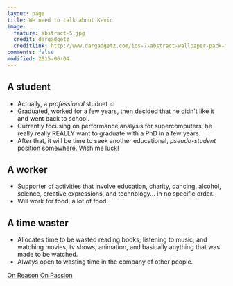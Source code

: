 ```yaml
---
layout: page
title: We need to talk about Kevin
image:
  feature: abstract-5.jpg
  credit: dargadgetz
  creditlink: http://www.dargadgetz.com/ios-7-abstract-wallpaper-pack-for-iphone-5-and-ipod-touch-retina/
comments: false
modified: 2015-06-04
---
```


## A student

* Actually, a *professional* studnet ☺
* Graduated, worked for a few years, then decided that he didn't like it and went back to school.
* Currently focusing on performance analysis for supercomputers, he really really REALLY want to graduate with a PhD in a few years.
* After that, it will be time to seek another educational, *pseudo-student* position somewhere. Wish me luck!

## A worker

* Supporter of activities that involve education, charity, dancing, alcohol, science, creative expressions, and technology... in no specific order.
* Will work for food, a lot of food.

## A time waster

* Allocates time to be wasted reading books; listening to music; and watching movies, tv shows, animation, and basically anything that was made to be watched.
* Always open to wasting time in the company of other people.


<div markdown="0"><a href="{{ site.url }}/about/" class="btn btn-info">On Reason</a>        <a href="{{ site.url }}/about/" class="btn btn-success">On Passion</a></div>


